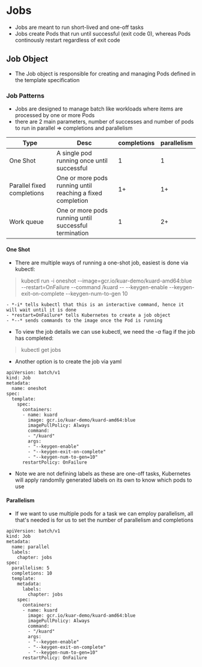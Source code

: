 # Jobs

- Jobs are meant to run short-lived and one-off tasks
- Jobs create Pods that run until successful (exit code 0), whereas Pods continously restart regardless of exit code

## Job Object

- The Job object is responsible for creating and managing Pods defined in the template specification

### Job Patterns

- Jobs are designed to manage batch like workloads where items are processed by one or more Pods
- there are 2 main parameters, number of successes and number of pods to run in parallel => completions and parallelism 

| Type | Desc | completions | parallelism |
| ---- | ---- | ----------- | ----------  |
| One Shot | A single pod running once until successful | 1 | 1 |
| Parallel fixed completions | One or more pods running until reaching a fixed completion | 1+ | 1+ |
| Work queue | One or more pods running until successful termination | 1 | 2+ |

#### One Shot

- There are multiple ways of running a one-shot job, easiest is done via kubectl:

> kubectl run -i oneshot --image=gcr.io/kuar-demo/kuard-amd64:blue --restart=OnFailure --command /kuard -- --keygen-enable --keygen-exit-on-complete --keygen-num-to-gen 10

    - *-i* tells kubectl that this is an interactive command, hence it will wait until it is done
    - *restart=OnFailure* tells Kubernetes to create a job object
    - *--* sends commands to the image once the Pod is running

- To view the job details we can use kubectl, we need the *-a* flag if the job has completed:

> kubectl get jobs

- Another option is to create the job via yaml

```
apiVersion: batch/v1
kind: Job
metadata:
  name: oneshot
spec:
  template:
    spec:
      containers:
      - name: kuard
        image: gcr.io/kuar-demo/kuard-amd64:blue
        imagePullPolicy: Always
        command:
        - "/kuard"
        args:
        - "--keygen-enable"
        - "--keygen-exit-on-complete"
        - "--keygen-num-to-gen=10"
      restartPolicy: OnFailure
```

- Note we are not defining labels as these are one-off tasks, Kubernetes will apply randomlly generated labels on its own to know which pods to use

#### Parallelism

- If we want to use multiple pods for a task we can employ parallelism, all that's needed is for us to set the number of parallelism and completions

```
apiVersion: batch/v1
kind: Job
metadata:
  name: parallel
  labels:
    chapter: jobs
spec:
  parallelism: 5
  completions: 10
  template:
    metadata:
      labels:
        chapter: jobs
    spec:
      containers:
      - name: kuard
        image: gcr.io/kuar-demo/kuard-amd64:blue
        imagePullPolicy: Always
        command:
        - "/kuard"
        args:
        - "--keygen-enable"
        - "--keygen-exit-on-complete"
        - "--keygen-num-to-gen=10"
      restartPolicy: OnFailure
```

